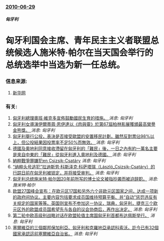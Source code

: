 ### [2010-06-29](/news/2010/06/29/index.md)

##### 匈牙利
#  匈牙利国会主席、青年民主主义者联盟总统候选人施米特·帕尔在当天国会举行的总统选举中当选为新一任总统。




### 信息来源:

1. [新华网](http://news.xinhuanet.com/photo/2010-06/30/c_12279017.htm)

### 有关:

1. [匈牙利總理奧班·維克多宣佈鼓勵國民生育的措施。 ](/zh/news/2019/02/10/匈牙利總理奧班-維克多宣佈鼓勵國民生育的措施.md) _消息: 匈牙利_
2. [匈牙利女導演伊爾蒂蔻·恩伊達以《肉與靈》於第67屆柏林影展獲頒最高榮譽金熊獎。 ](/zh/news/2017/02/18/匈牙利女導演伊爾蒂蔻-恩伊達以-肉與靈-於第67屆柏林影展獲頒最高榮譽金熊獎.md) _消息: 匈牙利_
3. [匈牙利舉行公投，表決是否接受歐盟的安置移民計劃，雖然反對票佔98%以上，但公投結果因投票率不足50%而無效。 ](/zh/news/2016/10/2/匈牙利舉行公投-表決是否接受歐盟的安置移民計劃-雖然反對票佔98-以上-但公投結果因投票率不足50-而無效.md) _消息: 匈牙利_
4. [德國及奧地利同意接收滯留在匈牙利的「難民」後，一日之內有約一萬名主要是來自中東的「難民」從匈牙利進入奧地利及德國。 ](/zh/news/2015/09/5/德國及奧地利同意接收滯留在匈牙利的-難民-後-一日之內有約一萬名主要是來自中東的-難民-從匈牙利進入奧地利及德國.md) _消息: 匈牙利_
5. [ 納粹戰爭罪嫌犯en Csizsik-Csatáry](/zh/news/2012/07/18/納粹戰爭罪嫌犯en-Csizsik-Csatáry.md) _消息: 匈牙利_
6. [ “纳粹头号逃犯”拉迪斯劳·科斯泽克·科萨塔瑞（László_Csizsik-Csatáry）的行踪日前在匈牙利被锁定，并将接受审判。](/zh/news/2012/07/15/纳粹头号逃犯-拉迪斯劳-科斯泽克-科萨塔瑞-László_Csizsik-Csatáry-的行踪日前在匈牙利被锁定.md) _消息: 匈牙利_
7. [匈牙利总统施米特·帕尔因20年前所写的博士论文被指抄袭而被迫辞职。](/zh/news/2012/04/2/匈牙利总统施米特-帕尔因20年前所写的博士论文被指抄袭而被迫辞职.md) _消息: 施米特·帕尔_
8. [欧盟27国峰会宣布：在欧元区17国和另外六个非欧元区国家之间，达成一项新的政府间协议。主要内容包括要求成员国维持预算平衡、并“自动”惩罚违反有关规定的国家等等。英国则宣布不参加这一协议，瑞典，匈牙利，捷克三个欧元区外的欧盟成员国希望先与各自的议会协商后，再作出决定。](/zh/news/2011/12/9/欧盟27国峰会宣布-在欧元区17国和另外六个非欧元区国家之间-达成一项新的政府间协议-主要内容包括要求成员国维持预算平衡.md) _消息: 匈牙利_
9. [第二轮中欧高级别战略对话在欧盟轮值主席国匈牙利首都布达佩斯举行。](/zh/news/2011/05/12/第二轮中欧高级别战略对话在欧盟轮值主席国匈牙利首都布达佩斯举行.md) _消息: 匈牙利_
10. [塞爾維亞的三個鄰邦保加利亞、匈牙利和克羅地亞承認科索沃。訖今已有32個國家承認這前塞爾維亞自治省。](/zh/news/2008/03/19/塞爾維亞的三個鄰邦保加利亞-匈牙利和克羅地亞承認科索沃-訖今已有32個國家承認這前塞爾維亞自治省.md) _消息: 匈牙利_
